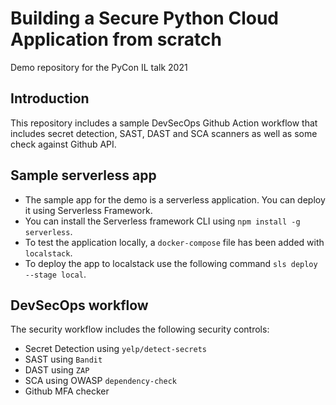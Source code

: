 # Building a Secure Python Cloud Application from scratch

Demo repository for the PyCon IL talk 2021

## Introduction

This repository includes a sample DevSecOps Github Action workflow that includes secret detection, SAST, DAST and SCA scanners as well as some check against Github API.

## Sample serverless app

* The sample app for the demo is a serverless application. You can deploy it using Serverless Framework. 
* You can install the Serverless framework CLI using `npm install -g serverless`. 
* To test the application locally, a `docker-compose` file has been added with `localstack`. 
* To deploy the app to localstack use the following command `sls deploy --stage local`.

## DevSecOps workflow

The security workflow includes the following security controls:
* Secret Detection using `yelp/detect-secrets`
* SAST using `Bandit`
* DAST using `ZAP`
* SCA using OWASP `dependency-check`
* Github MFA checker

